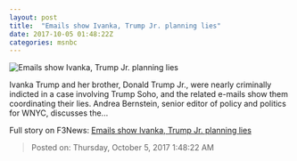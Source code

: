 ```yaml
---
layout: post
title:  "Emails show Ivanka, Trump Jr. planning lies"
date: 2017-10-05 01:48:22Z
categories: msnbc
---
```


![Emails show Ivanka, Trump Jr. planning lies](http://media1.s-nbcnews.com/j/MSNBC/Components/Video/201710/2017-10-05T01-49-27-833Z--1280x720.video_1067x600.jpg)

Ivanka Trump and her brother, Donald Trump Jr., were nearly criminally indicted in a case involving Trump Soho, and the related e-mails show them coordinating their lies. Andrea Bernstein, senior editor of policy and politics for WNYC, discusses the...


Full story on F3News: [Emails show Ivanka, Trump Jr. planning lies](http://www.f3nws.com/n/hkBnjF)

> Posted on: Thursday, October 5, 2017 1:48:22 AM
